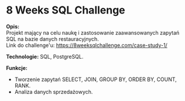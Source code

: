 # 8 Weeks SQL Challenge  
**Opis:**  
Projekt mający na celu naukę i zastosowanie zaawansowanych zapytań SQL na bazie danych restauracyjnych.  
Link do challenge'u: https://8weeksqlchallenge.com/case-study-1/

**Technologie:** SQL, PostgreSQL.  

**Funkcje:**  
- Tworzenie zapytań SELECT, JOIN, GROUP BY, ORDER BY, COUNT, RANK.  
- Analiza danych sprzedażowych.  
